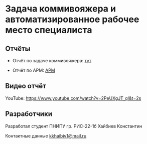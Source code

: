 # Задача коммивояжера и автоматизированное рабочее место специалиста
## Отчёты


- Отчёт по задаче коммивояжера: [тут]([https://github.com/kohaiisweety/commivoyager/tree/main/отчеты%20творческая](https://github.com/kohaiisweety/commivoyager/blob/main/отчеты%20творческая/README.md))


- Отчёт по АРМ: [АРМ](https://github.com/kohaiisweety/commivoyager/blob/main/отчеты%20творческая/README1.md)

## Видео отчёт
YouTube: https://www.youtube.com/watch?v=2PeUXgJT_qI&t=2s
## Разработчики 
Разработал студент ПНИПУ гр. РИС-22-1б Хайбиев Константин

Контактные данные kkhaibiv1@mail.ru
